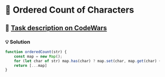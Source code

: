 # 📝 Ordered Count of Characters

## 🔗 [Task description on CodeWars](https://www.codewars.com/kata/57a6633153ba33189e000074)

### 💡 Solution

```javascript
function orderedCount(str) {
    const map = new Map();
    for (let char of str) map.has(char) ? map.set(char, map.get(char) + 1) : map.set(char, 1);
    return [...map]
}
```
